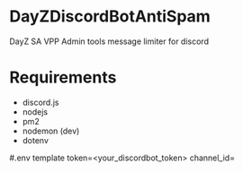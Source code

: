 # DayZDiscordBotAntiSpam
DayZ SA VPP Admin tools message limiter for discord

# Requirements
- discord.js
- nodejs
- pm2
- nodemon (dev)
- dotenv

#.env template
token=<your_discordbot_token>
channel_id=<your-channel-id>

